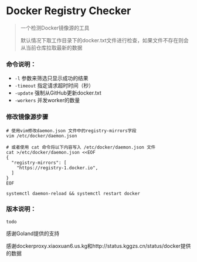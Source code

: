 
# Docker Registry Checker

> 一个检测Docker镜像源的工具
> 
> 默认情况下取工作目录下的docker.txt文件进行检查，如果文件不存在则会从当前仓库拉取最新的数据

### 命令说明：
- `-l` 参数来筛选只显示成功的结果
- `-timeout` 指定请求超时时间（秒）
- `-update` 强制从GitHub更新docker.txt
- `-workers` 并发worker的数量

### 修改镜像源步骤
```shell
# 使用vim修改daemon.json 文件中的registry-mirrors字段
vim /etc/docker/daemon.json

# 或者使用 cat 命令将以下内容写入 /etc/docker/daemon.json 文件
cat >/etc/docker/daemon.json <<EOF
{
  "registry-mirrors": [
    "https://registry-1.docker.io",
  ]
}
EOF

systemctl daemon-reload && systemctl restart docker
```

### 版本说明：
```
todo
```

感谢Goland提供的支持

感谢dockerproxy.xiaoxuan6.us.kg和http://status.kggzs.cn/status/docker提供的数据


